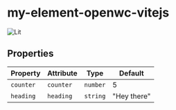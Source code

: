 # my-element-openwc-vitejs

![Lit](https://img.shields.io/badge/lit-2.0.0-blue)

## Properties

| Property  | Attribute | Type     | Default     |
|-----------|-----------|----------|-------------|
| `counter` | `counter` | `number` | 5           |
| `heading` | `heading` | `string` | "Hey there" |
